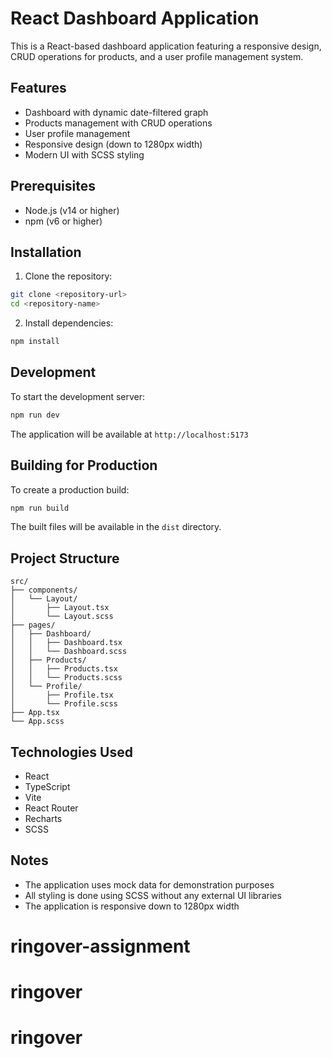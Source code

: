 # React Dashboard Application

This is a React-based dashboard application featuring a responsive design, CRUD operations for products, and a user profile management system.

## Features

- Dashboard with dynamic date-filtered graph
- Products management with CRUD operations
- User profile management
- Responsive design (down to 1280px width)
- Modern UI with SCSS styling

## Prerequisites

- Node.js (v14 or higher)
- npm (v6 or higher)

## Installation

1. Clone the repository:
```bash
git clone <repository-url>
cd <repository-name>
```

2. Install dependencies:
```bash
npm install
```

## Development

To start the development server:

```bash
npm run dev
```

The application will be available at `http://localhost:5173`

## Building for Production

To create a production build:

```bash
npm run build
```

The built files will be available in the `dist` directory.

## Project Structure

```
src/
├── components/
│   └── Layout/
│       ├── Layout.tsx
│       └── Layout.scss
├── pages/
│   ├── Dashboard/
│   │   ├── Dashboard.tsx
│   │   └── Dashboard.scss
│   ├── Products/
│   │   ├── Products.tsx
│   │   └── Products.scss
│   └── Profile/
│       ├── Profile.tsx
│       └── Profile.scss
├── App.tsx
└── App.scss
```

## Technologies Used

- React
- TypeScript
- Vite
- React Router
- Recharts
- SCSS

## Notes

- The application uses mock data for demonstration purposes
- All styling is done using SCSS without any external UI libraries
- The application is responsive down to 1280px width
# ringover-assignment
# ringover
# ringover
